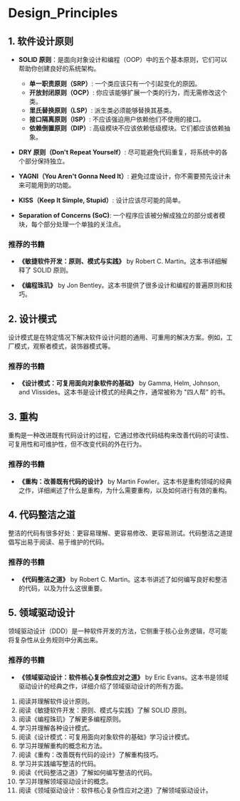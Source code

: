 # Design_Principles

## 1. 软件设计原则

- **SOLID 原则**：是面向对象设计和编程（OOP）中的五个基本原则，它们可以帮助你创建良好的系统架构。
  - **单一职责原则（SRP）**: 一个类应该只有一个引起变化的原因。
  - **开放封闭原则（OCP）**: 你应该能够扩展一个类的行为，而无需修改这个类。
  - **里氏替换原则（LSP）**: 派生类必须能够替换其基类。
  - **接口隔离原则（ISP）**: 不应该强迫用户依赖他们不使用的接口。
  - **依赖倒置原则（DIP）**: 高级模块不应该依赖低级模块。它们都应该依赖抽象。

- **DRY 原则（Don't Repeat Yourself）**: 尽可能避免代码重复，将系统中的各个部分保持独立。

- **YAGNI（You Aren't Gonna Need It）**: 避免过度设计，你不需要预先设计未来可能用到的功能。

- **KISS（Keep It Simple, Stupid）**: 设计应该尽可能的简单。

- **Separation of Concerns (SoC)**: 一个程序应该被分解成独立的部分或者模块，每个部分处理一个单独的关注点。

### 推荐的书籍

- **《敏捷软件开发：原则、模式与实践》** by Robert C. Martin。这本书详细解释了 SOLID 原则。

- **《编程珠玑》** by Jon Bentley。这本书提供了很多设计和编程的普遍原则和技巧。

## 2. 设计模式

设计模式是在特定情况下解决软件设计问题的通用、可重用的解决方案。例如，工厂模式，观察者模式，装饰器模式等。

### 推荐的书籍

- **《设计模式：可复用面向对象软件的基础》** by Gamma, Helm, Johnson, and Vlissides。这本书是设计模式的经典之作，通常被称为 "四人帮" 的书。

## 3. 重构

重构是一种改进既有代码设计的过程，它通过修改代码结构来改善代码的可读性、可复用性和可维护性，但不改变代码的外在行为。

### 推荐的书籍

- **《重构：改善既有代码的设计》** by Martin Fowler。这本书是重构领域的经典之作，详细阐述了什么是重构，为什么需要重构，以及如何进行有效的重构。

## 4. 代码整洁之道

整洁的代码有很多好处：更容易理解、更容易修改、更容易测试。代码整洁之道提倡写出易于阅读、易于维护的代码。

### 推荐的书籍

- **《代码整洁之道》** by Robert C. Martin。这本书讲述了如何编写良好和整洁的代码，以及为什么这很重要。

## 5. 领域驱动设计

领域驱动设计（DDD）是一种软件开发的方法，它侧重于核心业务逻辑，尽可能将复杂性从业务规则中分离出来。

### 推荐的书籍

- **《领域驱动设计：软件核心复杂性应对之道》** by Eric Evans。这本书是领域驱动设计的经典之作，详细介绍了领域驱动设计的所有方面。

1. 阅读并理解软件设计原则。
2. 阅读《敏捷软件开发：原则、模式与实践》了解 SOLID 原则。
3. 阅读《编程珠玑》了解更多编程原则。
4. 学习并理解各种设计模式。
5. 阅读《设计模式：可复用面向对象软件的基础》学习设计模式。
6. 学习并理解重构的概念和方法。
7. 阅读《重构：改善既有代码的设计》了解重构技巧。
8. 学习并实践编写整洁的代码。
9. 阅读《代码整洁之道》了解如何编写整洁的代码。
10. 学习并理解领域驱动设计的概念。
11. 阅读《领域驱动设计：软件核心复杂性应对之道》了解领域驱动设计。
